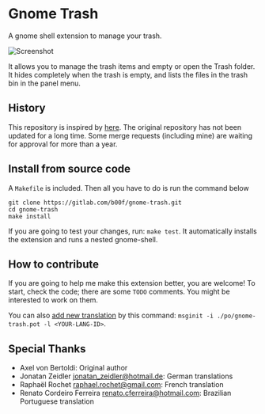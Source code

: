 # Gnome Trash

A gnome shell extension to manage your trash.

![Screenshot](https://gitlab.com/b00f/gnome-trash/-/raw/master/media/screenshot.png "Screenshot")

It allows you to manage the trash items and empty or open the Trash folder. It hides completely when the trash is empty, and lists the files in the trash bin in the panel menu.

## History

This repository is inspired by [here](https://gitlab.com/bertoldia/gnome-trash). The original repository has not been updated for a long time. Some merge requests (including mine) are waiting for approval for more than a year.

## Install from source code

A `Makefile` is included. Then all you have to do is run the command below
```
git clone https://gitlab.com/b00f/gnome-trash.git
cd gnome-trash
make install
```

If you are going to test your changes, run: `make test`.
It automatically installs the extension and runs a nested gnome-shell.

## How to contribute

If you are going to help me make this extension better, you are welcome!
To start, check the code; there are some `TODO` comments. You might be interested to work on them.

You can also [add new translation](https://wiki.gnome.org/Projects/GnomeShell/Extensions/Writing#Extension_Translations) by this command:
`msginit -i ./po/gnome-trash.pot -l <YOUR-LANG-ID>`.


## Special Thanks

- Axel von Bertoldi: Original author
- Jonatan Zeidler <jonatan_zeidler@hotmail.de>: German translations
- Raphaël Rochet <raphael.rochet@gmail.com>: French translation
- Renato Cordeiro Ferreira <renato.cferreira@hotmail.com>: Brazilian Portuguese translation
